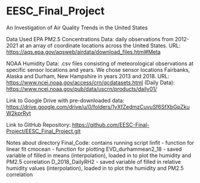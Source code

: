 # EESC_Final_Project
An Investigation of Air Quality Trends in the United States

Data Used
EPA PM2.5 Concentrations Data: daily observations from 2012-2021 at an array of coordinate locations across the United States. 
URL: https://aqs.epa.gov/aqsweb/airdata/download_files.html#Meta

NOAA Humidity Data: .csv files consisting of meteorological observations at specific sensor locations and years. We chose sensor locations Fairbanks, Alaska and Durham, New Hampshire in years 2013 and 2018. 
URL: https://www.ncei.noaa.gov/access/crn/qcdatasets.html
(Daily Data): https://www.ncei.noaa.gov/pub/data/uscrn/products/daily01/


Link to Google Drive with pre-downloaded data: https://drive.google.com/drive/u/0/folders/1yXfZedmzCuvuSf6SfXbGpZkuW2kprRyt

Link to GitHub Repository: https://github.com/EESC-Final-Project/EESC_Final_Project.git


Notes about directory
Final_Code: contains running script
linfit - function for linear fit
cmocean - function for plotting
EVD_durhammean2_18 - saved variable of filled in means (interpolation), loaded in to plot the humidity and PM2.5 correlation
D_2018_DailyRH2 - saved variable of filled in relative humidity values (interpolation), loaded in to plot the humidity and PM2.5 correlation